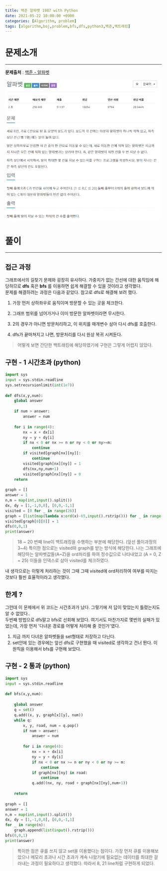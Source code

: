 ```yaml
---
title: 백준 알파벳 1987 with Python
date: 2021-05-22 10:00:00 +0900
categories: [Algorithm, problem]
tags: [algorithm,boj,problem,bfs,dfs,python3,백준,백트래킹]
---
```


# 문제소개
---
__문제출처__ : [백준 - 알파벳](https://www.acmicpc.net/problem/1987)

<img src="/assets/img/problems/boj1987.PNG">

# 풀이
---
## 접근 과정

그래프에서의 길찾기 문제와 굉장히 유사하다. 가중치가 없는 간선에 대한 움직임에 해당하므로 __dfs__ 혹은 __bfs__ 를 이용하면 쉽게 해결할 수 있을 것이라고 생각했다.
<br>
문제를 해결하려는 과정은 다음과 같았다. 참고로 dfs로 해결해 보려 했다.

1. 가장 먼저 상하좌우로 움직이며 방문할 수 있는 곳을 체크한다.

2. 그래프 범위를 넘어가거나 이미 방문한 알파벳이라면 무시한다.

3. 2의 경우가 아니면 방문처리하고, 이 위치를 매개변수 삼아 다시 dfs를 호출한다.

4. dfs가 끝마쳐지고 나면, 방문처리를 다시 원상 복귀 시켜둔다.

> 어떻게 보면 간단한 백트래킹에 해당하였기에 구현은 그렇게 어렵지 않았다.

## 구현 - 1 시간초과 (python)
```python
import sys
input = sys.stdin.readline
sys.setrecursionlimit(int(1e7))

def dfs(x,y,num):
    global answer

    if num > answer:
        answer = num

    for i in range(4):
        nx = x + dx[i]
        ny = y + dy[i]
        if nx < 0 or nx >= n or ny < 0 or ny>=m:
            continue
        if visited[graph[nx][ny]]:
            continue
        visited[graph[nx][ny]] = 1
        dfs(nx,ny,num+1)
        visited[graph[nx][ny]] = 0
    return

graph = []
answer = 1
n,m = map(int,input().split())
dx, dy = [1,-1,0,0], [0,0,-1,1]
visited = [0 for _ in range(26)]
graph = [list(map(lambda x:ord(x)-65,input().rstrip())) for _ in range(n)]
visited[graph[0][0]] = 1
dfs(0,0,1)
print(answer)
```
> 18 ~ 20 번째 line이 백트래킹을 수행하는 부분에 해당한다. (앞선 풀이과정의 3~4) 특이한 점으로는 visited와 graph를 받는 방식에 해당한다. 나는 그래프에 해당하는 알파벳값들(A~Z)을 ord처리를 하여 정수값으로 나타내었고 (A = 0, Z = 25) 이들을 인덱스로 삼아 visited를 체크하였다.

내 생각으로는 이렇게 처리하는 것이 그때 그때 visited에 ord처리하여 여부를 따지는 것보다 훨씬 효율적이라고 생각했다.

## 한계 ?
그런데 이 문제에서 위 코드는 시간초과가 났다. 그렇기에 저 답이 맞았는지 틀렸는지도 알 수 없었다.. 
<br>
두번째 방법으로 dfs말고 bfs로 선회해 보았다. 여기서도 마찬가지로 몇번의 실패가 있었는데, 가장 먼저 '다녀온 경로를 어떻게 처리해 줄 것인가'였다.

1. 지금 까지 다녀온 알파벳들을 set형태로 저장하고 다닌다.
2. set안에 있는 경우에는 앞선 dfs로 구현했을 때 visited로 생각하고 건너 뛴다.
이 원칙을 이용해서 bfs를 구현해 보았다.

## 구현 - 2 통과 (python)
```python
import sys
input = sys.stdin.readline

def bfs(x,y,num):

    global answer
    q = set()
    q.add((x, y, graph[x][y], num))
    while q:
        x, y, road, num = q.pop()
        if num > answer:
            answer = num

        for i in range(4):
            nx = x + dx[i]
            ny = y + dy[i]
            if nx < 0 or nx >= n or ny < 0 or ny >= m:
                continue
            if graph[nx][ny] in road:
                continue
            q.add((nx, ny, road + graph[nx][ny],num+1))

    return

graph = []
answer = 1
n,m = map(int,input().split())
dx, dy = [1,-1,0,0], [0,0,-1,1]
for _ in range(n):
    graph.append(list(input().rstrip()))
bfs(0,0,1)
print(answer)
```
> 특이한 점은 큐를 쓰지 않고 set을 이용했다는 점이다. 가장 먼저 큐를 이용해보았으나 메모리 초과나 시간 초과가 계속 나왔기에 필요없는 데이터를 최대한 걸러내는 과정이 필요하다고 생각했다. 따라서 8, 21 line처럼 구현하게 되었다.

